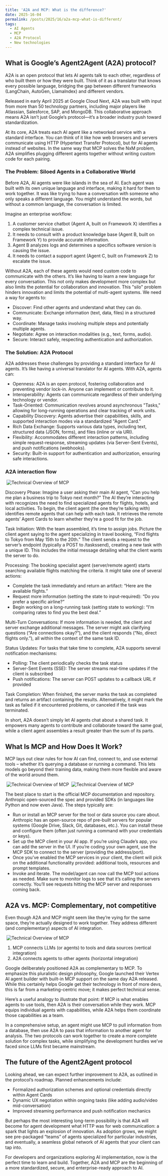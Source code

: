 ```yaml
---
title: 'A2A and MCP: What is the difference?'
date: 2025-16-04
permalink: /posts/2025/16/a2a-mcp-what-is-different/
tags:
  - AI Agents
  - MCP
  - A2A Protocol
  - New technologies
---
```


## What is Google’s Agent2Agent (A2A) protocol?

A2A is an open protocol that lets AI agents talk to each other, regardless of who built them or how they were built. Think of it as a translator that knows every possible language, bridging the gap between different frameworks (LangChain, AutoGen, LlamaIndex) and different vendors. 

Released in early April 2025 at Google Cloud Next, A2A was built with input from more than 50 technology partners, including major players like Atlassian, Salesforce, SAP, and MongoDB. This collaborative approach means A2A isn’t just Google’s protocol—it’s a broader industry push toward standardization. 

At its core, A2A treats each AI agent like a networked service with a standard interface. You can think of it like how web browsers and servers communicate using HTTP (Hypertext Transfer Protocol), but for AI agents instead of websites. In the same way that MCP solves the NxM problem, A2A simplifies plugging different agents together without writing custom code for each pairing.

### The Problem: Siloed Agents in a Collaborative World

Before A2A, AI agents were like islands in the sea of AI. Each agent was built with its own unique language and interface, making it hard for them to work together. It was like trying to have a conversation with someone who only speaks a different language. You might understand the words, but without a common language, the conversation is limited.

Imagine an enterprise workflow:
1. A customer service chatbot (Agent A, built on Framework X) identifies a complex technical issue.
2. It needs to consult with a product knowledge base (Agent B, built on Framework Y) to provide accurate information.
3. Agent B analyzes logs and determines a specifics software version is causing the issue.
4. It needs to contact a support agent (Agent C, built on Framework Z) to escalate the issue.

Without A2A, each of these agents would need custom code to communicate with the others. It’s like having to learn a new language for every conversation. This not only makes development more complex but also limits the potential for collaboration and innovation. This "silo" problem hinders innovation and limits the potential of multi-agent systems. We need a way for agents to:

- Discover: Find other agents and understand what they can do.
- Communicate: Exchange information (text, data, files) in a structured way.
- Coordinate: Manage tasks involving multiple steps and potentially multiple agents.
- Negotiate: Agree on interaction modalities (e.g., text, forms, audio).
- Secure: Interact safely, respecting authentication and authorization.

### The Solution: A2A Protocol

A2A addresses these challenges by providing a standard interface for AI agents. It’s like having a universal translator for AI agents. With A2A, agents can:

- Openness: A2A is an open protocol, fostering collaboration and preventing vendor lock-in. Anyone can implement or contribute to it.
- Interoperability: Agents can communicate regardless of their underlying technology or vendor.
- Task-Oriented: Communication revolves around asynchronous "Tasks," allowing for long-running operations and clear tracking of work units.
- Capability Discovery: Agents advertise their capabilities, skills, and supported interaction modes via a standardized "Agent Card."
- Rich Data Exchange: Supports various data types, including text, structured data (JSON, forms), and files (inline or via URI).
- Flexibility: Accommodates different interaction patterns, including simple request-response, streaming updates (via Server-Sent Events), and push notifications (webhooks).
- Security: Built-in support for authentication and authorization, ensuring safe interactions.

### A2A interaction flow

 ![Technical Overview of MCP](/images/blog_posts/2025-16-04-img0.png "Technical Overview of MCP")

Discovery Phase: Imagine a user asking their main AI agent, “Can you help me plan a business trip to Tokyo next month?” The AI they’re interacting with recognizes the need to find specialized agents for flights, hotels, and local activities. To begin, the client agent (the one they’re talking with) identifies remote agents that can help with each task. It retrieves the remote agents’ Agent Cards to learn whether they’re a good fit for the job.

Task Initiation: With the team assembled, it’s time to assign jobs. Picture the client agent saying to the agent specializing in travel booking, “Find flights to Tokyo from May 15th to the 20th.” The client sends a request to the server’s endpoint (typically a POST to /taskssend), creating a new task with a unique ID. This includes the initial message detailing what the client wants the server to do. 

Processing: The booking specialist agent (server/remote agent) starts searching available flights matching the criteria. It might take one of several actions:

- Complete the task immediately and return an artifact: “Here are the available flights.”
- Request more information (setting the state to input-required): “Do you prefer a specific airline?”
- Begin working on a long-running task (setting state to working): “I’m comparing rates to find you the best deal.”

Multi-Turn Conversations: If more information is needed, the client and server exchange additional messages. The server might ask clarifying questions (“Are connections okay?”), and the client responds (“No, direct flights only.”), all within the context of the same task ID.

Status Updates: For tasks that take time to complete, A2A supports several notification mechanisms:

- Polling: The client periodically checks the task status
- Server-Sent Events (SSE): The server streams real-time updates if the client is subscribed
- Push notifications: The server can POST updates to a callback URL if provided

Task Completion: When finished, the server marks the task as completed and returns an artifact containing the results. Alternatively, it might mark the task as failed if it encountered problems, or canceled if the task was terminated.

In short, A2A doesn’t simply let AI agents chat about a shared task. It empowers many agents to contribute and collaborate toward the same goal, while a client agent assembles a result greater than the sum of its parts.

## What Is MCP and How Does It Work?

MCP lays out clear rules for how AI can find, connect to, and use external tools – whether it’s querying a database or running a command. This lets models go beyond their training data, making them more flexible and aware of the world around them.

 ![Technical Overview of MCP](/images/blog_posts/2025-16-04-img1.png "Technical Overview of MCP")
 ![Technical Overview of MCP](/images/blog_posts/2025-16-04-img2.png "Technical Overview of MCP")

The best place to start is the official MCP documentation and repository. Anthropic open-sourced the spec and provided SDKs (in languages like Python and now even Java). The steps typically are:

- Run or install an MCP server for the tool or data source you care about. Anthropic has an open-source repo of pre-built servers for popular systems (Google Drive, Slack, Git, databases, etc.). You can install these and configure them (often just running a command with your credentials or keys).
- Set up the MCP client in your AI app. If you’re using Claude’s app, you can add the server in the UI. If you’re coding your own agent, use the MCP SDK to connect to the server (providing the address/port).
- Once you’ve enabled the MCP services in your client, the client will pick on the additional functionality provided: additional tools, resources and prompt templates.
- Invoke and iterate. The model/agent can now call the MCP tool actions as needed. Make sure to monitor logs to see that it’s calling the servers correctly. You’ll see requests hitting the MCP server and responses coming back.

## A2A vs. MCP: Complementary, not competitive

Even though A2A and MCP might seem like they’re vying for the same space, they’re actually designed to work together. They address different (and complementary) aspects of AI integration.

 ![Technical Overview of MCP](/images/blog_posts/2025-16-04-img3.png "Technical Overview of MCP")

1. MCP connects LLMs (or agents) to tools and data sources (vertical integration)
2. A2A connects agents to other agents (horizontal integration)

Google deliberately positioned A2A as complementary to MCP. To emphasize this pluralistic design philosophy, Google launched their Vertex AI agent builder with built-in MCP support on the same day A2A released. While this certainly helps Google get their technology in front of more devs, this is far from a marketing-centric move; it makes perfect technical sense.

Here’s a useful analogy to illustrate that point: If MCP is what enables agents to use tools, then A2A is their conversation while they work. MCP equips individual agents with capabilities, while A2A helps them coordinate those capabilities as a team.

In a comprehensive setup, an agent might use MCP to pull information from a database, then use A2A to pass that information to another agent for analysis. The two protocols can work together to create a more complete solution for complex tasks, while simplifying the development hurdles we’ve faced since LLMs first became mainstream.

## The future of the Agent2Agent protocol

Looking ahead, we can expect further improvement to A2A, as outlined in the protocol’s roadmap. Planned enhancements include:

- Formalized authorization schemes and optional credentials directly within Agent Cards
- Dynamic UX negotiation within ongoing tasks (like adding audio/video mid-conversation)
- Improved streaming performance and push notification mechanics

But perhaps the most interesting long-term possibility is that A2A will become for agent development what HTTP was for web communication: a spark that lights an explosion of innovation. As adoption grows, we might see pre-packaged “teams” of agents specialized for particular industries, and eventually, a seamless global network of AI agents that your client can tap into.

For developers and organizations exploring AI implementation, now is the perfect time to learn and build. Together, A2A and MCP are the beginning of a more standardized, secure, and enterprise-ready approach to AI.